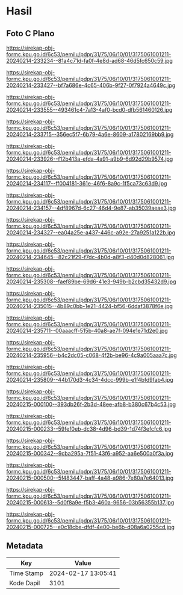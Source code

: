 # Hasil

## Foto C Plano

https://sirekap-obj-formc.kpu.go.id/6c53/pemilu/pdpr/31/75/06/10/01/3175061001211-20240214-233234--81a4c71d-fa0f-4e8d-ad68-46d5fc650c59.jpg

https://sirekap-obj-formc.kpu.go.id/6c53/pemilu/pdpr/31/75/06/10/01/3175061001211-20240214-233427--bf7a686e-4c65-406b-9f27-0f7924a4649c.jpg

https://sirekap-obj-formc.kpu.go.id/6c53/pemilu/pdpr/31/75/06/10/01/3175061001211-20240214-233555--493461c4-7a13-4af0-bcd0-dfb561460126.jpg

https://sirekap-obj-formc.kpu.go.id/6c53/pemilu/pdpr/31/75/06/10/01/3175061001211-20240214-233715--356ec5f7-6b79-4a6e-8609-a17802169bb9.jpg

https://sirekap-obj-formc.kpu.go.id/6c53/pemilu/pdpr/31/75/06/10/01/3175061001211-20240214-233926--f12b413a-efda-4a91-a9b9-6d92d29b9574.jpg

https://sirekap-obj-formc.kpu.go.id/6c53/pemilu/pdpr/31/75/06/10/01/3175061001211-20240214-234117--ff004181-361e-46f6-8a9c-1f5ca73c63d9.jpg

https://sirekap-obj-formc.kpu.go.id/6c53/pemilu/pdpr/31/75/06/10/01/3175061001211-20240214-234157--4df8967d-6c27-46d4-9e87-ab35039aeae3.jpg

https://sirekap-obj-formc.kpu.go.id/6c53/pemilu/pdpr/31/75/06/10/01/3175061001211-20240214-234327--ea04a25e-a437-446c-a92e-27a9251a122b.jpg

https://sirekap-obj-formc.kpu.go.id/6c53/pemilu/pdpr/31/75/06/10/01/3175061001211-20240214-234645--82c21f29-f7dc-4b0d-a8f3-d40d0d828061.jpg

https://sirekap-obj-formc.kpu.go.id/6c53/pemilu/pdpr/31/75/06/10/01/3175061001211-20240214-235308--faef89be-69d6-41e3-949b-b2cbd35432d9.jpg

https://sirekap-obj-formc.kpu.go.id/6c53/pemilu/pdpr/31/75/06/10/01/3175061001211-20240214-235015--4b89c0bb-1e21-4424-bf56-6ddaf3878f6e.jpg

https://sirekap-obj-formc.kpu.go.id/6c53/pemilu/pdpr/31/75/06/10/01/3175061001211-20240214-235711--00aaacff-515b-40a8-ae7f-094e1e71d2e0.jpg

https://sirekap-obj-formc.kpu.go.id/6c53/pemilu/pdpr/31/75/06/10/01/3175061001211-20240214-235956--b4c2dc05-c068-4f2b-be96-4c9a005aaa7c.jpg

https://sirekap-obj-formc.kpu.go.id/6c53/pemilu/pdpr/31/75/06/10/01/3175061001211-20240214-235809--44b170d3-4c34-4dcc-999b-e1f4bfd9fab4.jpg

https://sirekap-obj-formc.kpu.go.id/6c53/pemilu/pdpr/31/75/06/10/01/3175061001211-20240215-000100--393db26f-2b3d-48ee-afb8-b380c67b4c53.jpg

https://sirekap-obj-formc.kpu.go.id/6c53/pemilu/pdpr/31/75/06/10/01/3175061001211-20240215-000233--59fef0eb-dc38-4d96-bd39-1d74f3efcfc6.jpg

https://sirekap-obj-formc.kpu.go.id/6c53/pemilu/pdpr/31/75/06/10/01/3175061001211-20240215-000342--9cba295a-7f51-43f6-a952-aa6e500a0f3a.jpg

https://sirekap-obj-formc.kpu.go.id/6c53/pemilu/pdpr/31/75/06/10/01/3175061001211-20240215-000500--5f483447-baff-4a48-a986-7e80a7e64013.jpg

https://sirekap-obj-formc.kpu.go.id/6c53/pemilu/pdpr/31/75/06/10/01/3175061001211-20240215-000613--5d0f8a9e-f5b3-460a-9656-03b56355b137.jpg

https://sirekap-obj-formc.kpu.go.id/6c53/pemilu/pdpr/31/75/06/10/01/3175061001211-20240215-000725--e0c18cbe-dfdf-4e00-be6b-d08a6a0255cd.jpg


## Metadata

| Key        | Value               |
| ---------- | ------------------- |
| Time Stamp | 2024-02-17 13:05:41 |
| Kode Dapil | 3101                |



